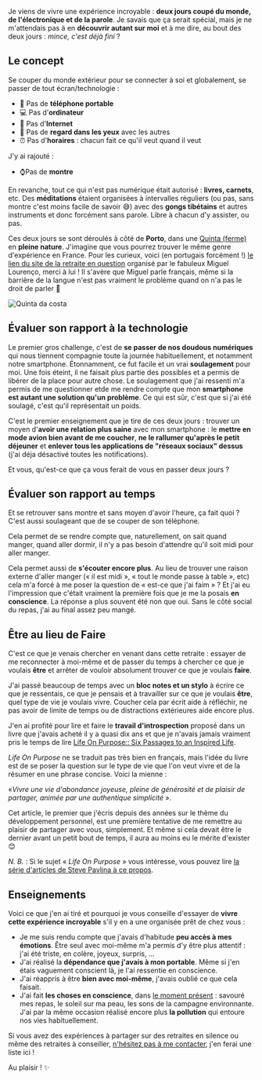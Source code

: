 <!-- 
.. title: Retraite en silence : incroyable leçon !
.. slug: retraite-en-silence-deux-jours-sans-parler-sans-portable-sans-montre
.. date: 2020-06-08 10:00:00+01:00
.. tags: Développement personnel, Silence
.. category: 
.. link: 
.. description: 
.. type: text
-->

Je viens de vivre une expérience incroyable : __deux jours coupé du monde, de l'électronique et de la parole__. Je savais que ça serait spécial, mais je ne m'attendais pas à en __découvrir autant sur moi__ et à me dire, au bout des deux jours : _mince, c'est déjà fini_ ?

<!-- TEASER_END -->

## Le concept

Se couper du monde extérieur pour se connecter à soi et globalement, se passer de tout écran/technologie :

- 📵 Pas de __téléphone portable__
- 💻 Pas d'__ordinateur__
- 🔗 Pas d'__Internet__
- 👀 Pas de __regard dans les yeux__ avec les autres
- ⏰ Pas d'__horaires__ : chacun fait ce qu'il veut quand il veut

J'y ai rajouté :
- ⌚Pas de __montre__

En revanche, tout ce qui n'est pas numérique était autorisé : __livres, carnets__, etc. Des __méditations__ étaient organisées à intervalles réguliers (ou pas, sans montre c'est moins facile de savoir 😅) avec des __gongs tibétains__ et autres instruments et donc forcément sans parole. Libre à chacun d'y assister, ou pas.

Ces deux jours se sont déroulés à côté de __Porto__, dans une [Quinta (ferme)](https://www.quintadacosta.pt/) en __pleine nature__. J'imagine que vous pourrez trouver le même genre d'expérience en France. Pour les curieux, voici (en portugais forcément !) [le lien du site de la retraite en question](https://www.retirodesilencio.com/) organisé par le fabuleux Miguel Lourenço, merci à lui ! Il s'avère que Miguel parle français, même si la barrière de la langue n'est pas vraiment le problème quand on n'a pas le droit de parler 🥸

![Quinta da costa](/images/quinta_da_costa.jpg)


## Évaluer son rapport à la technologie

Le premier gros challenge, c'est de __se passer de nos doudous numériques__ qui nous tiennent compagnie toute la journée habituellement, et notamment notre smartphone. Étonnamment, ce fut facile et un vrai __soulagement__ pour moi. Une fois éteint, il ne faisait plus partie des possibles et a permis de libérer de la place pour autre chose. Le soulagement que j'ai ressenti m'a permis de me questionner etde me rendre compte que mon __smartphone est autant une solution qu'un problème__. Ce qui est sûr, c'est que si j'ai été soulagé, c'est qu'il représentait un poids.

C'est le premier enseignement que je tire de ces deux jours : trouver un moyen d'__avoir une relation plus saine__ avec mon smartphone : le __mettre en mode avion bien avant de me coucher__, __ne le rallumer qu'après le petit déjeuner__ et __enlever tous les applications de "réseaux sociaux" dessus__ (j'ai déja désactivé toutes les notifications).

Et vous, qu'est-ce que ça vous ferait de vous en passer deux jours ?

## Évaluer son rapport au temps

Et se retrouver sans montre et sans moyen d'avoir l'heure, ça fait quoi ? C'est aussi soulageant que de se couper de son téléphone.

Cela permet de se rendre compte que, naturellement, on sait quand manger, quand aller dormir, il n'y a pas besoin d'attendre qu'il soit midi pour aller manger.

Cela permet aussi de __s'écouter encore plus__. Au lieu de trouver une raison externe d'aller manger (« il est midi », « tout le monde passe à table », etc) cela m'a forcé à me poser la question de « est-ce que j'ai faim » ? Et j'ai eu l'impression que c'était vraiment la première fois que je me la posais __en conscience__. La réponse a plus souvent été non que oui. Sans le côté social du repas, j'ai au final assez peu mangé.

## Être au lieu de Faire

C'est ce que je venais chercher en venant dans cette retraite : essayer de me reconnecter à moi-même et de passer du temps à chercher ce que je voulais __être__ et arrêter de vouloir absolument trouver ce que je voulais __faire__.

J'ai passé beaucoup de temps avec un __bloc notes et un stylo__ à écrire ce que je ressentais, ce que je pensais et à travailler sur ce que je voulais __être__, quel type de vie je voulais vivre. Coucher cela par écrit aide à réfléchir, ne pas avoir de limite de temps ou de distractions extérieures aide encore plus.

J'en ai profité pour lire et faire le __travail d'introspection__ proposé dans un livre que j'avais acheté il y a quasi dix ans et que je n'avais jamais vraiment pris le temps de lire [Life On Purpose:: Six Passages to an Inspired Life](https://www.amazon.fr/Life-Purpose-Passages-Inspired-English-ebook/dp/B009ABMG9I/).

_Life On Purpose_ ne se traduit pas très bien en français, mais l'idée du livre est de se poser la question sur le type de vie que l'on veut vivre et de la résumer en une phrase concise. Voici la mienne :

«_Vivre une vie d'abondance joyeuse, pleine de générosité et de plaisir de partager, animée par une authentique simplicité_ ».

Cet article, le premier que j'écris depuis des années sur le thème du développement personnel, est une première tentative de me remettre au plaisir de partager avec vous, simplement. Et même si cela devait être le dernier avant un petit bout de temps, il aura au moins eu le mérite d'exister 😊

_N. B._ : Si le sujet « _Life On Purpose_ » vous intéresse, vous pouvez lire [la série d'articles de Steve Pavlina à ce propos](https://stevepavlina.com/blog/2005/06/the-meaning-of-life-discover-your-purpose/).

## Enseignements

Voici ce que j'en ai tiré et pourquoi je vous conseille d'essayer de __vivre cette expérience incroyable__ s'il y en a une organisée prêt de chez vous :

- Je me suis rendu compte que j'avais d'habitude __peu accès à mes émotions__. Être seul avec moi-même m'a permis d'y être plus attentif : j'ai été triste, en colère, joyeux, surpris, …
- J'ai réalisé la __dépendance que j'avais à mon portable__. Même si j'en étais vaguement conscient là, je l'ai ressentie en conscience.
- J'ai réappris à être __bien avec moi-même__, j'avais oublié ce que cela faisait.
- J'ai fait __les choses en conscience__, dans [le moment présent](/blog/fr/le-pouvoir-du-moment-pr%C3%A9sent) : savouré mes repas, le soleil sur ma peau, les sons de la campagne environnante. J'ai par la même occasion réalisé encore plus __la pollution__ qui entoure nos vies habituellement.

Si vous avez des expériences à partager sur des retraites en silence ou même des retraites à conseiller, [n'hésitez pas à me contacter](/about), j'en ferai une liste ici !

Au plaisir ! ✨
